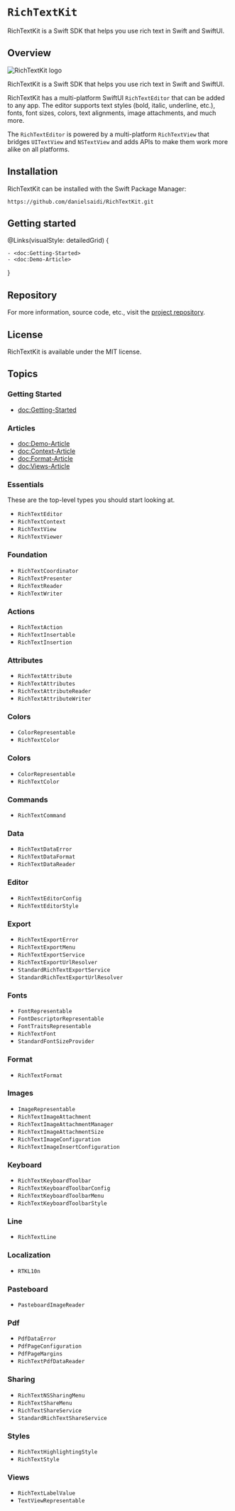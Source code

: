 # ``RichTextKit``

RichTextKit is a Swift SDK that helps you use rich text in Swift and SwiftUI.


## Overview

![RichTextKit logo](Logo.png)

RichTextKit is a Swift SDK that helps you use rich text in Swift and SwiftUI.

RichTextKit has a multi-platform SwiftUI ``RichTextEditor`` that can be added to any app. The editor supports text styles (bold, italic, underline, etc.), fonts, font sizes, colors, text alignments, image attachments, and much more.

The ``RichTextEditor`` is powered by a multi-platform `RichTextView` that bridges `UITextView` and `NSTextView` and adds APIs to make them work more alike on all platforms.



## Installation

RichTextKit can be installed with the Swift Package Manager:

```
https://github.com/danielsaidi/RichTextKit.git
```



## Getting started

@Links(visualStyle: detailedGrid) {
    
    - <doc:Getting-Started>
    - <doc:Demo-Article>
}



## Repository

For more information, source code, etc., visit the [project repository](https://github.com/danielsaidi/RichTextKit).



## License

RichTextKit is available under the MIT license.



## Topics

### Getting Started

- <doc:Getting-Started>

### Articles

- <doc:Demo-Article>
- <doc:Context-Article>
- <doc:Format-Article>
- <doc:Views-Article>

### Essentials

These are the top-level types you should start looking at.

- ``RichTextEditor``
- ``RichTextContext``
- ``RichTextView``
- ``RichTextViewer``

### Foundation

- ``RichTextCoordinator``
- ``RichTextPresenter``
- ``RichTextReader``
- ``RichTextWriter``

### Actions

- ``RichTextAction``
- ``RichTextInsertable``
- ``RichTextInsertion``

### Attributes

- ``RichTextAttribute``
- ``RichTextAttributes``
- ``RichTextAttributeReader``
- ``RichTextAttributeWriter``

### Colors

- ``ColorRepresentable``
- ``RichTextColor``

### Colors

- ``ColorRepresentable``
- ``RichTextColor``

### Commands

- ``RichTextCommand``

### Data

- ``RichTextDataError``
- ``RichTextDataFormat``
- ``RichTextDataReader``

### Editor

- ``RichTextEditorConfig``
- ``RichTextEditorStyle``

### Export

- ``RichTextExportError``
- ``RichTextExportMenu``
- ``RichTextExportService``
- ``RichTextExportUrlResolver``
- ``StandardRichTextExportService``
- ``StandardRichTextExportUrlResolver``

### Fonts

- ``FontRepresentable``
- ``FontDescriptorRepresentable``
- ``FontTraitsRepresentable``
- ``RichTextFont``
- ``StandardFontSizeProvider``

### Format

- ``RichTextFormat``

### Images

- ``ImageRepresentable``
- ``RichTextImageAttachment``
- ``RichTextImageAttachmentManager``
- ``RichTextImageAttachmentSize``
- ``RichTextImageConfiguration``
- ``RichTextImageInsertConfiguration``

### Keyboard

- ``RichTextKeyboardToolbar``
- ``RichTextKeyboardToolbarConfig``
- ``RichTextKeyboardToolbarMenu``
- ``RichTextKeyboardToolbarStyle``

### Line

- ``RichTextLine``

### Localization

- ``RTKL10n``

### Pasteboard

- ``PasteboardImageReader``

### Pdf

- ``PdfDataError``
- ``PdfPageConfiguration``
- ``PdfPageMargins``
- ``RichTextPdfDataReader``

### Sharing

- ``RichTextNSSharingMenu``
- ``RichTextShareMenu``
- ``RichTextShareService``
- ``StandardRichTextShareService``

### Styles

- ``RichTextHighlightingStyle``
- ``RichTextStyle``

### Views

- ``RichTextLabelValue``
- ``TextViewRepresentable``



[License]: https://github.com/danielsaidi/RichTextKit/blob/master/LICENSE
[Repository]: https://github.com/danielsaidi/RichTextKit
